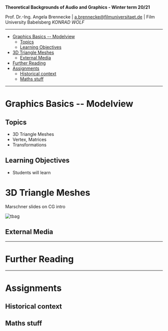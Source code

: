 <!-- ---  
title: Theoretical Backgrounds of Audio and Graphics
author: Angela Brennecke
affiliation: Film University Babelsberg KONRAD WOLF
date: Winter term 20/21
---   -->
**Theoretical Backgrounds of Audio and Graphics - Winter term 20/21**

Prof. Dr.-Ing. Angela Brennecke | a.brennecke@filmuniversitaet.de | Film University Babelsberg *KONRAD WOLF*

---

- [Graphics Basics -- Modelview](#graphics-basics----modelview)
  - [Topics](#topics)
  - [Learning Objectives](#learning-objectives)
- [3D Triangle Meshes](#3d-triangle-meshes)
  - [External Media](#external-media)
- [Further Reading](#further-reading)
- [Assignments](#assignments)
  - [Historical context](#historical-context)
  - [Maths stuff](#maths-stuff)

---


# Graphics Basics -- Modelview


## Topics

- 3D Triangle Meshes
- Vertex, Matrices
- Transformations


## Learning Objectives

- Students will learn 

# 3D Triangle Meshes

Marschner slides on CG intro


![tbag](imgs/)


## External Media


---

# Further Reading



--- 

# Assignments

## Historical context



## Maths stuff


